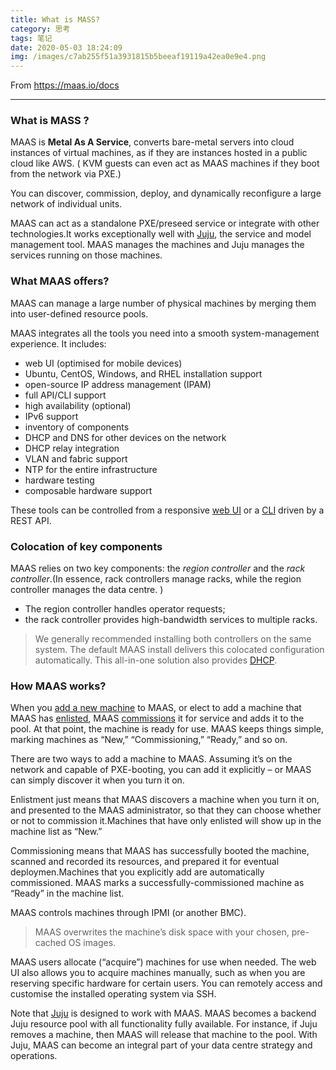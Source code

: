 ```yaml
---
title: What is MASS?
category: 思考
tags: 笔记
date: 2020-05-03 18:24:09
img: /images/c7ab255f51a3931815b5beeaf19119a42ea0e9e4.png
---
```

From https://maas.io/docs

---

### What is MASS ?

MAAS is **Metal As A Service**,  converts bare-metal servers into cloud instances of virtual machines, as if they are instances hosted in a public cloud like AWS. ( KVM guests can even act as MAAS machines if they boot from the network via PXE.)

You can discover, commission, deploy, and dynamically reconfigure a large network of individual units. 

MAAS can act as a standalone PXE/preseed service or integrate with other technologies.It works exceptionally well with [Juju](https://jaas.ai/docs/maas-cloud), the service and model management tool. MAAS manages the machines and Juju manages the services running on those machines.

### What MAAS offers?

MAAS can manage a large number of physical machines by merging them into user-defined resource pools. 

MAAS integrates all the tools you need into a smooth system-management experience. It includes:

- web UI (optimised for mobile devices)
- Ubuntu, CentOS, Windows, and RHEL installation support
- open-source IP address management (IPAM)
- full API/CLI support
- high availability (optional)
- IPv6 support
- inventory of components
- DHCP and DNS for other devices on the network
- DHCP relay integration
- VLAN and fabric support
- NTP for the entire infrastructure
- hardware testing
- composable hardware support

These tools can be controlled from a responsive [web UI](https://maas.io/docs/web-ui) or a [CLI](https://maas.io/docs/maas-cli) driven by a REST API. 

### Colocation of key components

MAAS relies on two key components: the *region controller* and the *rack controller*.(In essence, rack controllers manage racks, while the region controller manages the data centre. )

* The region controller handles operator requests; 
* the rack controller provides high-bandwidth services to multiple racks. 

> We generally recommended installing both controllers on the same system. The default MAAS install delivers this colocated configuration automatically. This all-in-one solution also provides [DHCP](https://maas.io/docs/dhcp).

### How MAAS works?

When you [add a new machine](https://maas.io/docs/add-nodes#heading--add-a-node-manually) to MAAS, or elect to add a machine that MAAS has [enlisted](https://maas.io/docs/add-nodes#heading--enlistment), MAAS [commissions](https://maas.io/docs/commission-nodes) it for service and adds it to the pool. At that point, the machine is ready for use. MAAS keeps things simple, marking machines as “New,” “Commissioning,” “Ready,” and so on.

There are two ways to add a machine to MAAS. Assuming it’s on the network and capable of PXE-booting, you can add it explicitly – or MAAS can simply discover it when you turn it on.

Enlistment just means that MAAS discovers a machine when you turn it on, and presented to the MAAS administrator, so that they can choose whether or not to commission it.Machines that have only enlisted will show up in the machine list as “New.”

Commissioning means that MAAS has successfully booted the machine, scanned and recorded its resources, and prepared it for eventual deploymen.Machines that you explicitly add are automatically commissioned. MAAS marks a successfully-commissioned machine as “Ready” in the machine list.

MAAS controls machines through IPMI (or another BMC). 

> MAAS overwrites the machine’s disk space with your chosen, pre-cached OS images.

MAAS users allocate (“acquire”) machines for use when needed. The web UI also allows you to acquire machines manually, such as when you are reserving specific hardware for certain users. You can remotely access and customise the installed operating system via SSH.

Note that [Juju](https://jaas.ai/docs/maas-cloud) is designed to work with MAAS. MAAS becomes a backend Juju resource pool with all functionality fully available. For instance, if Juju removes a machine, then MAAS will release that machine to the pool. With Juju, MAAS can become an integral part of your data centre strategy and operations.